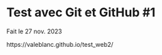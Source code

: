 <h1>Test avec Git et GitHub #1</h1>
<p> Fait le 27 nov. 2023</p>
<p>https://valeblanc.github.io/test_web2/</p>
